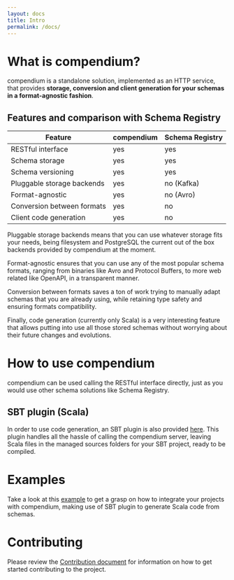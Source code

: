 ```yaml
---
layout: docs
title: Intro
permalink: /docs/
---
```



# What is compendium?
compendium is a standalone solution, implemented as an HTTP service, that provides **storage, conversion and client generation for your schemas in a format-agnostic fashion**.

## Features and comparison with Schema Registry

|Feature                          |compendium |Schema Registry|
|-------------------------------  |-----------|---------------|
|RESTful interface                |yes        |yes            |
|Schema storage                   |yes        |yes            |
|Schema versioning                |yes        |yes            |
|Pluggable storage backends       |yes        |no (Kafka)     |
|Format-agnostic                  |yes        |no (Avro)      |
|Conversion between formats       |yes        |no             |
|Client code generation           |yes        |no             |

Pluggable storage backends means that you can use whatever storage fits your needs, being filesystem and PostgreSQL the current out of the box backends provided by compendium at the moment.

Format-agnostic ensures that you can use any of the most popular schema formats, ranging from binaries like Avro and Protocol Buffers, to more web related like OpenAPI, in a transparent manner.

Conversion between formats saves a ton of work trying to manually adapt schemas that you are already using, while retaining type safety and ensuring formats compatibility.

Finally, code generation (currently only Scala) is a very interesting feature that allows putting into use all those stored schemas without worrying about their future changes and evolutions.

# How to use compendium

compendium can be used calling the RESTful interface directly, just as you would use other schema solutions like Schema Registry.

## SBT plugin (Scala)

In order to use code generation, an SBT plugin is also provided [here](https://github.com/higherkindness/sbt-compendium). This plugin handles all the hassle of calling the compendium server, leaving Scala files in the managed sources folders for your SBT project, ready to be compiled.

# Examples

Take a look at this [example](https://github.com/higherkindness/compendium-example) to get a grasp on how to integrate your projects with compendium, making use of SBT plugin to generate Scala code from schemas.

# Contributing

Please review the [Contribution document](https://github.com/higherkindness/compendium/blob/master/CONTRIBUTING.md) for information on how to get started contributing to the project.

